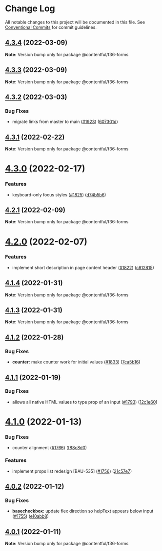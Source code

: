 # Change Log

All notable changes to this project will be documented in this file.
See [Conventional Commits](https://conventionalcommits.org) for commit guidelines.

## [4.3.4](https://github.com/contentful/forma-36/compare/@contentful/f36-forms@4.3.3...@contentful/f36-forms@4.3.4) (2022-03-09)

**Note:** Version bump only for package @contentful/f36-forms





## [4.3.3](https://github.com/contentful/forma-36/compare/@contentful/f36-forms@4.3.2...@contentful/f36-forms@4.3.3) (2022-03-09)

**Note:** Version bump only for package @contentful/f36-forms





## [4.3.2](https://github.com/contentful/forma-36/compare/@contentful/f36-forms@4.3.1...@contentful/f36-forms@4.3.2) (2022-03-03)


### Bug Fixes

* migrate links from master to main  ([#1923](https://github.com/contentful/forma-36/issues/1923)) ([607301d](https://github.com/contentful/forma-36/commit/607301d57a2e83190d2aa298120ddb8493e8c429))





## [4.3.1](https://github.com/contentful/forma-36/compare/@contentful/f36-forms@4.3.0...@contentful/f36-forms@4.3.1) (2022-02-22)

**Note:** Version bump only for package @contentful/f36-forms





# [4.3.0](https://github.com/contentful/forma-36/compare/@contentful/f36-forms@4.2.1...@contentful/f36-forms@4.3.0) (2022-02-17)


### Features

* keyboard-only focus styles ([#1825](https://github.com/contentful/forma-36/issues/1825)) ([d74b5b6](https://github.com/contentful/forma-36/commit/d74b5b6592fd847a9afeb388bad842314496ec5a))





## [4.2.1](https://github.com/contentful/forma-36/compare/@contentful/f36-forms@4.2.0...@contentful/f36-forms@4.2.1) (2022-02-09)

**Note:** Version bump only for package @contentful/f36-forms





# [4.2.0](https://github.com/contentful/forma-36/compare/@contentful/f36-forms@4.1.4...@contentful/f36-forms@4.2.0) (2022-02-07)


### Features

* implement short description in page content header ([#1822](https://github.com/contentful/forma-36/issues/1822)) ([c812815](https://github.com/contentful/forma-36/commit/c812815cf6681a021fd5313fc905227def842ee8))





## [4.1.4](https://github.com/contentful/forma-36/compare/@contentful/f36-forms@4.1.3...@contentful/f36-forms@4.1.4) (2022-01-31)

**Note:** Version bump only for package @contentful/f36-forms





## [4.1.3](https://github.com/contentful/forma-36/compare/@contentful/f36-forms@4.1.2...@contentful/f36-forms@4.1.3) (2022-01-31)

**Note:** Version bump only for package @contentful/f36-forms





## [4.1.2](https://github.com/contentful/forma-36/compare/@contentful/f36-forms@4.1.1...@contentful/f36-forms@4.1.2) (2022-01-28)


### Bug Fixes

* **counter:** make counter work for initial values ([#1833](https://github.com/contentful/forma-36/issues/1833)) ([7ca5b16](https://github.com/contentful/forma-36/commit/7ca5b166af1ee517f7e1d9a1b6ff893d0ea9fbab))





## [4.1.1](https://github.com/contentful/forma-36/compare/@contentful/f36-forms@4.1.0...@contentful/f36-forms@4.1.1) (2022-01-19)


### Bug Fixes

* allows all native HTML values to type prop of an input ([#1793](https://github.com/contentful/forma-36/issues/1793)) ([12c1e60](https://github.com/contentful/forma-36/commit/12c1e607906fe7b0dd294af21c5d5567161192f1))





# [4.1.0](https://github.com/contentful/forma-36/compare/@contentful/f36-forms@4.0.2...@contentful/f36-forms@4.1.0) (2022-01-13)


### Bug Fixes

* counter alignment ([#1766](https://github.com/contentful/forma-36/issues/1766)) ([f88c8d0](https://github.com/contentful/forma-36/commit/f88c8d0c8c9771b2a6d722b0e114d7c747c0959d))


### Features

* implement props list redesign [BAU-535]  ([#1756](https://github.com/contentful/forma-36/issues/1756)) ([21c57e7](https://github.com/contentful/forma-36/commit/21c57e72008b75990d03af4e7500edc1c7f3d26d))





## [4.0.2](https://github.com/contentful/forma-36/compare/@contentful/f36-forms@4.0.1...@contentful/f36-forms@4.0.2) (2022-01-12)


### Bug Fixes

* **basecheckbox:** update flex direction so helpText appears below input ([#1755](https://github.com/contentful/forma-36/issues/1755)) ([e10abb8](https://github.com/contentful/forma-36/commit/e10abb816d44569287de50af1f82be7c531ea791))





## [4.0.1](https://github.com/contentful/forma-36/compare/@contentful/f36-forms@4.0.0...@contentful/f36-forms@4.0.1) (2022-01-11)

**Note:** Version bump only for package @contentful/f36-forms
